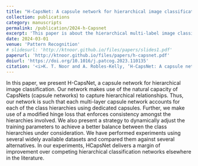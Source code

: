 ```yaml
---
title: "H-CapsNet: A capsule network for hierarchical image classification"
collection: publications
category: manuscripts
permalink: /publication/2024-h-Capsnet
excerpt: 'This paper is about the hierarchical multi-label image classification using a capsule network.'
date: 2024-03-01
venue: 'Pattern Recognition'
# slidesurl: 'http://ktnoor.github.io/files/papers/slides1.pdf'
paperurl: 'http://ktnoor.github.io/files/papers/h-capsnet.pdf'
doiurl: 'https://doi.org/10.1016/j.patcog.2023.110135'
citation: '<i>K. T. Noor and A. Robles-Kelly, ‘H-CapsNet: A capsule network for hierarchical image classification’, Pattern Recognition, vol. 147, p. 110135, Mar. 2024, doi: 10.1016/j.patcog.2023.110135.</i>'
---
```


In this paper, we present H-CapsNet, a capsule network for hierarchical image classification. Our network makes use of the natural capacity of CapsNets (capsule networks) to capture hierarchical relationships. Thus, our network is such that each multi-layer capsule network accounts for each of the class hierarchies using dedicated capsules. Further, we make use of a modified hinge loss that enforces consistency amongst the hierarchies involved. We also present a strategy to dynamically adjust the training parameters to achieve a better balance between the class hierarchies under consideration. We have performed experiments using several widely available datasets and compared them against several alternatives. In our experiments, HCapsNet delivers a margin of improvement over competing hierarchical classification networks elsewhere in the literature.
